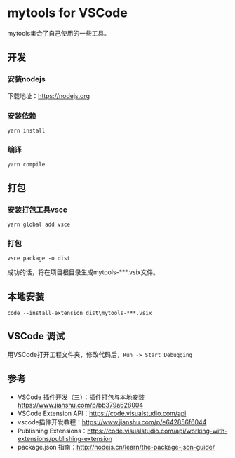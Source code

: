# mytools for VSCode

mytools集合了自己使用的一些工具。

## 开发

### 安装nodejs

下载地址：https://nodejs.org

### 安装依赖

```
yarn install
```

### 编译

```
yarn compile
```

## 打包

### 安装打包工具vsce

```
yarn global add vsce
```

### 打包

```
vsce package -o dist
```

成功的话，将在项目根目录生成mytools-***.vsix文件。

## 本地安装

```
code --install-extension dist\mytools-***.vsix
```

## VSCode 调试

用VSCode打开工程文件夹，修改代码后，`Run -> Start Debugging`

## 参考

- VSCode 插件开发（三）：插件打包与本地安装 https://www.jianshu.com/p/bb379a628004
- VSCode Extension API：https://code.visualstudio.com/api
- vscode插件开发教程：https://www.jianshu.com/p/e642856f6044
- Publishing Extensions：https://code.visualstudio.com/api/working-with-extensions/publishing-extension
- package.json 指南：http://nodejs.cn/learn/the-package-json-guide/